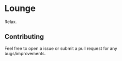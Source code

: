 # Lounge

Relax.

## Contributing

Feel free to open a issue or submit a pull request for any bugs/improvements.
